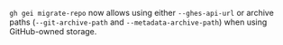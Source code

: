 `gh gei migrate-repo` now allows using either `--ghes-api-url` or archive paths (`--git-archive-path` and `--metadata-archive-path`) when using GitHub-owned storage.
